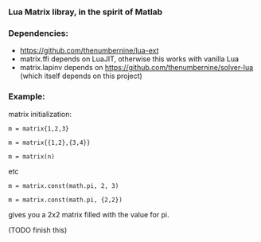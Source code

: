 ### Lua Matrix libray, in the spirit of Matlab

### Dependencies:

- https://github.com/thenumbernine/lua-ext
- matrix.ffi depends on LuaJIT, otherwise this works with vanilla Lua
- matrix.lapinv depends on https://github.com/thenumbernine/solver-lua (which itself depends on this project)

### Example:

matrix initialization:

`m = matrix{1,2,3}`

`m = matrix{{1,2},{3,4}}`

`m = matrix(n)`

etc

`m = matrix.const(math.pi, 2, 3)`

`m = matrix.const(math.pi, {2,2})`

gives you a 2x2 matrix filled with the value for pi.

(TODO finish this)
